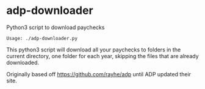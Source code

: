 # adp-downloader

Python3 script to download paychecks

```
Usage: ./adp-downloader.py
```

This python3 script will download all your paychecks to folders in the current
directory, one folder for each year, skipping the files that are already
downloaded.

Originally based off https://github.com/rayhe/adp until ADP updated their site.
